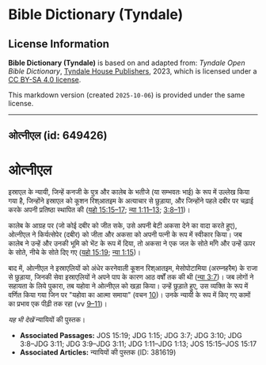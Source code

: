 # Bible Dictionary (Tyndale)

## License Information

**Bible Dictionary (Tyndale)** is based on and adapted from: _Tyndale Open Bible Dictionary_, [Tyndale House Publishers](https://tyndaleopenresources.com/), 2023, which is licensed under a [CC BY-SA 4.0 license](https://creativecommons.org/licenses/by-sa/4.0/legalcode.en).

This markdown version (created `2025-10-06`) is provided under the same license.



--------------------------------

## ओत्नीएल (id: 649426)

ओत्नीएल
=======

इस्राएल के न्यायी, जिन्हें कनजी के पुत्र और कालेब के भतीजे (या सम्भवतः भाई) के रूप में उल्लेख किया गया है, जिन्होंने इस्राएल को कूशन रिश्आतइम के अत्याचार से छुड़ाया, और जिन्होंने पहले दबीर पर चढ़ाई करके अपनी प्रतिष्ठा स्थापित की ([यहो 15:15–17](https://ref.ly/Josh15:15-Josh15:17); [न्या 1:11–13](https://ref.ly/Judg1:11-Judg1:13); [3:8–11](https://ref.ly/Judg3:8-Judg3:11))।

कालेब के आग्रह पर (जो कोई दबीर को जीत सके, उसे अपनी बेटी अकसा देने का वादा करते हुए), ओत्नीएल ने किर्यत्सेपेर (दबीर) को जीता और अकसा को अपनी पत्नी के रूप में स्वीकार किया। जब कालेब ने उन्हें और उनकी भूमि को भेंट के रूप में दिया, तो अकसा ने एक जल के सोते माँगे और उन्हें ऊपर के सोते, नीचे के सोते दिए गए ([यहो 15:19](https://ref.ly/Josh15:19); [न्या 1:15](https://ref.ly/Judg1:15))।

बाद में, ओत्नीएल ने इस्राएलियों को अंधेर करनेवाली कूशन रिश्आतइम, मेसोपोटामिया (अरम्नहरैम) के राजा से छुड़ाया, जिनकी सेवा इस्राएलियों ने अपने पाप के कारण आठ वर्षों तक की थी ([न्या 3:7](https://ref.ly/Judg3:7))। जब लोगों ने सहायता के लिये पुकारा, तब यहोवा ने ओत्नीएल को खड़ा किया। उन्हें छुड़ाते हुए, उस व्यक्ति के रूप में वर्णित किया गया जिन पर "यहोवा का आत्मा समाया" (वचन [10](https://ref.ly/Judg3:10))। उनके न्यायी के रूप में किए गए कामों का प्रभाव एक पीढ़ी तक रहा (vv [9–11](https://ref.ly/Judg3:9-Judg3:11))।

*यह भी देखें* न्यायियों की पुस्तक।

* **Associated Passages:** JOS 15:19; JDG 1:15; JDG 3:7; JDG 3:10; JDG 3:8–JDG 3:11; JDG 3:9–JDG 3:11; JDG 1:11–JDG 1:13; JOS 15:15–JOS 15:17
* **Associated Articles:** न्यायियों की पुस्तक  (ID: 381619)

